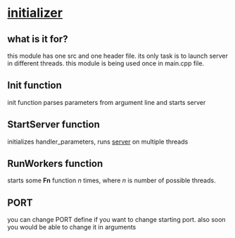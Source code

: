 # [initializer](https://github.com/LeeDoor/hex_chess_backend/tree/main/src/initializer)
## what is it for?
this module has one src and one header file. its only task is to launch server in different threads. this module is being used once in main.cpp file.

## Init function
init function parses parameters from argument line and starts server
## StartServer function
initializes handler_parameters, runs [server](server.md) on multiple threads

## RunWorkers function
starts some **Fn** function *n* times, where *n* is number of possible threads.

## PORT
you can change PORT define if you want to change starting port. also soon you would be able to change it in arguments
